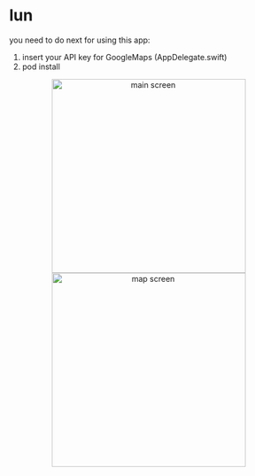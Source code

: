 # lun
you need to do next for using this app:
1) insert your API key for GoogleMaps (AppDelegate.swift)
2) pod install
<p align="center">
  <img src="https://user-images.githubusercontent.com/15304376/53176238-57a26c00-35f6-11e9-970e-a057a6125a26.png" width="350" title="main screen">
  <img src="https://user-images.githubusercontent.com/15304376/53176359-959f9000-35f6-11e9-8968-6d95fee39eb0.png" width="350" title="map screen">
</p>

